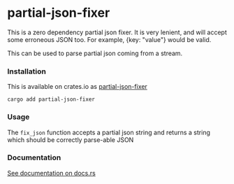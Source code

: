 # partial-json-fixer

This is a zero dependency partial json fixer. It is very lenient, and will accept some erroneous JSON too. For example, {key: "value"} would be valid.

This can be used to parse partial json coming from a stream.

### Installation

This is available on crates.io as [partial-json-fixer](https://crates.io/crates/partial-json-fixer)

```
cargo add partial-json-fixer
```

### Usage

The `fix_json` function accepts a partial json string and returns a string which should be correctly parse-able JSON

### Documentation

[See documentation on docs.rs](https://docs.rs/partial-json-fixer/latest/partial_json_fixer/)
